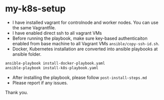 # my-k8s-setup

- I have installed vagrant for controlnode and worker nodes. You can use the same Vagrantfile.
- I have enabled direct ssh to all vagrant VMs
- Before running the playbook, make sure key-based authenticaiton enabled from base machine to all Vagrant VMs `ansible/copy-ssh-id.sh`. 
- Docker, Kubernetes installation are converted into ansible playbooks at ansible folder.

```bash
ansible-playbook install-docker-playbook.yaml
ansible-playbook install-k8s-playbook.yaml
```

- After installing the playbook, please follow `post-install-steps.md`
- Please report if any issues.

Thank you.
